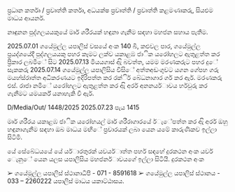 ප්‍රධාන කර්තෘ / ප්‍රවෘත්ති කර්තෘ, අධයක්ෂ ප්‍රවෘත්ති / ප්‍රවෘත්ති කළමණාකරු, සියළුම මාධය ආයර්න.

නාඳුනන පුද්ගලයයකුයේ මෘර් ශරීරයක් හඳුනා ගැනීම සඳහා මහජන සහාය පැතීම.

2025.07.01 ගයේමුල්ල යපාලිස් වසයේ අංක 140 බී, කළුවල පාර, ගයේමුල්ල ප්‍රයද්ශයේදී පුද්ගලයයකු පහර කෑමට ලක්ව යකාළඹ ජාික යරෝහලට ඇතුළත්ත කර ප්‍රිකාර ලබමිේ සිට 2025.07.13 මියයගාස් ඇි බවත්ත, යමම මරණකරුට පහර දුේ සැකකරු 2025.07.14 ගයේමුල්ල යපාලිසිය විසිේ අත්තඅඩංගුවට යගන ගේපහ ගරු මයහ්ස්රාත්ත අධිකරණයට ඉදිරිපත්ත කර රක්ිර් බේධනාගාර ගර් කර ඇර්. මරණකරු එස්. රාජා නමිේ යරෝහලට ඇතුළත්ත කර ඇි අර්ර අනනයර්ාවය ර්හවුරු කර ගැනීමට යමයර්ක් යනාහැකි වී ඇර්.

D/Media/Out/ 1448/2025 2025.07.23 පැය 1415

මෘර් ශරීරය යකාළඹ ජාික යරෝහයල් මෘර් ශරීරාගාරයේ ර්ැේපත්ත කර ඇි අර්ර ඔහු හඳුනාගැනීම සඳහා ඔබ මාධය මඟිේ ප්‍රචාරයක් ලබා යෙන යමේ කාරුණිකව ඉල්ලා සිටිමි.

යේ සේබේධයයේ යේ යර්ාරතුරක් යවයර්ාත්ත පහර් සඳහේ දුරකථන අංක යවර් ෙැනුේ යෙන යලස යපාලිසිය මහජනර්ාවයගේ ඉල්ලා සිටියි. දුරකථන අංක

➢ ගයේමුල්ල යපාලිස් ස්ථානාධිපි - 071 - 8591618 ➢ ගයේමුල්ල යපාලිස් ස්ථානය - 033 – 2260222 යපාලිස් මාධය යකාට්ඨාසය.